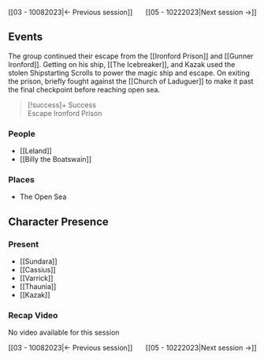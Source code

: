 [[03 - 10082023|← Previous session]] <span style="float: right;">[[05 - 10222023|Next session →]]</span>

## Events
The group continued their escape from the [[Ironford Prison]] and [[Gunner Ironford]]. Getting on his ship, [[The Icebreaker]], and Kazak used the stolen Shipstarting Scrolls to power the magic ship and escape. On exiting the prison, briefly fought against the [[Church of Laduguer]] to make it past the final checkpoint before reaching open sea.

> [!success]+ Success  
> Escape Ironford Prison

### People
- [[Leland]] 
- [[Billy the Boatswain]] 

### Places 
- The Open Sea

## Character Presence 
### Present
- [[Sundara]] 
- [[Cassius]] 
- [[Varrick]] 
- [[Thaunia]]
- [[Kazak]] 

### Recap Video
No video available for this session

[[03 - 10082023|← Previous session]] <span style="float: right;">[[05 - 10222023|Next session →]]</span>
